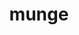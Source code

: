 ---
title: "munge"
layout: cache
categories: [package, develop]
meta: {"compilers": ["gcc@11.4.0", "gcc@7.3.1", "gcc@7.5.0", "gcc@9.4.0", "intel-oneapi-compilers@2025.1.0"], "num_specs": 17, "num_specs_by_stack": {"aws-isc": 1, "aws-isc-aarch64": 1, "e4s": 3, "e4s-neoverse-v2": 3, "e4s-neoverse_v1": 2, "e4s-oneapi": 3, "e4s-power": 1, "radiuss": 3, "root": 17, "tutorial": 3}, "oss": ["amzn2", "ubuntu18.04", "ubuntu20.04", "ubuntu22.04"], "platforms": ["linux"], "stacks": ["aws-isc", "aws-isc-aarch64", "e4s", "e4s-neoverse-v2", "e4s-neoverse_v1", "e4s-oneapi", "e4s-power", "radiuss", "root", "tutorial"], "targets": ["aarch64", "neoverse_v1", "neoverse_v2", "ppc64le", "x86_64_v3"], "versions": ["0.5.15"]}
spec_details: [{"compiler": "gcc@7.5.0", "hash": "3sbvprmvimcw45kx4bils4pt2kk3rd5g", "os": "ubuntu18.04", "platform": "linux", "size": "-", "stacks": ["radiuss", "root"], "target": "x86_64_v3", "variants": ["build_system=autotools", "localstatedir=PREFIX/var"], "versions": ["0.5.15"]}, {"compiler": "intel-oneapi-compilers@2025.1.0", "hash": "3zucvmhpl2waextcqy2ci7ohxbzs3u26", "os": "ubuntu22.04", "platform": "linux", "size": "-", "stacks": ["e4s-oneapi", "root"], "target": "x86_64_v3", "variants": ["build_system=autotools", "localstatedir=PREFIX/var"], "versions": ["0.5.15"]}, {"compiler": "gcc@11.4.0", "hash": "5i5oadxuv5uea4tcmdx3vc76ydlgidcn", "os": "ubuntu22.04", "platform": "linux", "size": "-", "stacks": ["e4s-neoverse_v1", "root"], "target": "neoverse_v1", "variants": ["build_system=autotools", "localstatedir=PREFIX/var"], "versions": ["0.5.15"]}, {"compiler": "gcc@7.3.1", "hash": "6ntgdqupy7g37ldhgvu26t2qs7ao2boq", "os": "amzn2", "platform": "linux", "size": "-", "stacks": ["aws-isc", "root"], "target": "x86_64_v3", "variants": ["build_system=autotools", "localstatedir=PREFIX/var"], "versions": ["0.5.15"]}, {"compiler": "gcc@11.4.0", "hash": "atoz6w4oppkwdnp4l54xcjwfwsqhs73q", "os": "ubuntu22.04", "platform": "linux", "size": "-", "stacks": ["e4s-neoverse_v1", "root"], "target": "neoverse_v1", "variants": ["build_system=autotools", "localstatedir=PREFIX/var"], "versions": ["0.5.15"]}, {"compiler": "gcc@7.3.1", "hash": "cxcaggl4vlf2vestrh67xg634k5py3vb", "os": "amzn2", "platform": "linux", "size": "-", "stacks": ["aws-isc-aarch64", "root"], "target": "aarch64", "variants": ["build_system=autotools", "localstatedir=PREFIX/var"], "versions": ["0.5.15"]}, {"compiler": "gcc@7.5.0", "hash": "edc6ypsoaiqezjl5dgu6pib4tdndr4an", "os": "ubuntu18.04", "platform": "linux", "size": "-", "stacks": ["radiuss", "root"], "target": "x86_64_v3", "variants": ["build_system=autotools", "localstatedir=PREFIX/var"], "versions": ["0.5.15"]}, {"compiler": "intel-oneapi-compilers@2025.1.0", "hash": "es2q6b5kvacsa7hpnsmr727nyd47e6po", "os": "ubuntu22.04", "platform": "linux", "size": "-", "stacks": ["e4s-oneapi", "root"], "target": "x86_64_v3", "variants": ["build_system=autotools", "localstatedir=PREFIX/var"], "versions": ["0.5.15"]}, {"compiler": "gcc@11.4.0", "hash": "fieqrpqfadh5oyrgwjazni34oc2tqalw", "os": "ubuntu22.04", "platform": "linux", "size": "-", "stacks": ["e4s-neoverse-v2", "root"], "target": "neoverse_v2", "variants": ["build_system=autotools", "localstatedir=PREFIX/var"], "versions": ["0.5.15"]}, {"compiler": "gcc@11.4.0", "hash": "hhrrpdvtqa66fyvcw4qsqejg767cjrfp", "os": "ubuntu22.04", "platform": "linux", "size": "-", "stacks": ["e4s-neoverse-v2", "root"], "target": "neoverse_v2", "variants": ["build_system=autotools", "localstatedir=PREFIX/var"], "versions": ["0.5.15"]}, {"compiler": "gcc@7.5.0", "hash": "jb2wqvl4qonhsqtddkpilxmvrzq43ec6", "os": "ubuntu18.04", "platform": "linux", "size": "-", "stacks": ["radiuss", "root"], "target": "x86_64_v3", "variants": ["build_system=autotools", "localstatedir=PREFIX/var"], "versions": ["0.5.15"]}, {"compiler": "gcc@9.4.0", "hash": "jpcpqpozetv56hhtvsvonhlqcxdd3wm6", "os": "ubuntu20.04", "platform": "linux", "size": "-", "stacks": ["e4s-power", "root"], "target": "ppc64le", "variants": ["build_system=autotools", "localstatedir=PREFIX/var"], "versions": ["0.5.15"]}, {"compiler": "gcc@11.4.0", "hash": "ms75nexdevbwqlerklgml6prz3xmhtec", "os": "ubuntu22.04", "platform": "linux", "size": "-", "stacks": ["e4s", "root", "tutorial"], "target": "x86_64_v3", "variants": ["build_system=autotools", "localstatedir=PREFIX/var"], "versions": ["0.5.15"]}, {"compiler": "gcc@11.4.0", "hash": "nbox3hk2ofyirxciclj5lhq4prhh4ndh", "os": "ubuntu22.04", "platform": "linux", "size": "-", "stacks": ["e4s", "root", "tutorial"], "target": "x86_64_v3", "variants": ["build_system=autotools", "localstatedir=PREFIX/var"], "versions": ["0.5.15"]}, {"compiler": "gcc@11.4.0", "hash": "ql2xic6jpmk4jrpt2csfujw3fvab7jjy", "os": "ubuntu22.04", "platform": "linux", "size": "-", "stacks": ["e4s-neoverse-v2", "root"], "target": "neoverse_v2", "variants": ["build_system=autotools", "localstatedir=PREFIX/var"], "versions": ["0.5.15"]}, {"compiler": "gcc@11.4.0", "hash": "unpaqclukbq5676saqydqwrfa2gqo32e", "os": "ubuntu22.04", "platform": "linux", "size": "-", "stacks": ["e4s", "root", "tutorial"], "target": "x86_64_v3", "variants": ["build_system=autotools", "localstatedir=PREFIX/var"], "versions": ["0.5.15"]}, {"compiler": "intel-oneapi-compilers@2025.1.0", "hash": "vu74tixegtpjhidyaxh774e6bkjsrkxc", "os": "ubuntu22.04", "platform": "linux", "size": "-", "stacks": ["e4s-oneapi", "root"], "target": "x86_64_v3", "variants": ["build_system=autotools", "localstatedir=PREFIX/var"], "versions": ["0.5.15"]}]
---